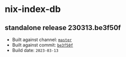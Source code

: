 # nix-index-db
## standalone release 230313.be3f50f
- Built against channel: [`master`](https://github.com/nixos/nixpkgs/tree/master)
- Built against commit: [`be3f50f`](https://github.com/NixOS/nixpkgs/commit/be3f50fd257f670a50a7606c5adc3d3a2b7a02fc)
- Build date: `2023-03-13`
